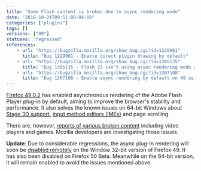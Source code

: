```yaml
---
title: "Some Flash content is broken due to async rendering mode"
date: "2016-10-24T09:51:00-04:00"
categories: ["plugins"]
tags: []
versions: ["49"]
statuses: "regressed"
references:
    - url: "https://bugzilla.mozilla.org/show_bug.cgi?id=1229961"
      title: "Bug 1229961 - Enable direct plugin drawing by default"
    - url: "https://bugzilla.mozilla.org/show_bug.cgi?id=1305135"
      title: "Bug 1305135 - Flash 23 isn't using async rendering mode on release channels"
    - url: "https://bugzilla.mozilla.org/show_bug.cgi?id=1307108"
      title: "Bug 1307108 - Enable async rendering by default on 49 using a system addon"
---
```

[Firefox 49.0.2](https://www.mozilla.org/firefox/49.0.2/releasenotes/) has enabled asynchronous rendering of the Adobe Flash Player plug-in by default, aiming to improve the browser's stability and performance. It also solves the known issues on 64-bit Windows about [Stage 3D support](https://www.fxsitecompat.com/en-CA/docs/2016/flash-is-forced-windowless-mode-on-firefox-for-64-bit-windows-affecting-stage-3d/), [input method editors (IMEs)](https://bugzilla.mozilla.org/show_bug.cgi?id=1301486) and page scrolling.

There are, however, [reports of various broken content](https://bugzilla.mozilla.org/showdependencytree.cgi?id=1229961&maxdepth=1&hide_resolved=0) including video players and games. Mozilla developers are investigating those issues.

**Update**: Due to considerable regressions, the async plug-in rendering will soon be [disabled remotely](https://bugzilla.mozilla.org/show_bug.cgi?id=1312528) on the Window 32-bit version of Firefox 49. It has also been disabled on Firefox 50 Beta. Meanwhile on the 64-bit version, it will remain enabled to avoid the issues mentioned above.
